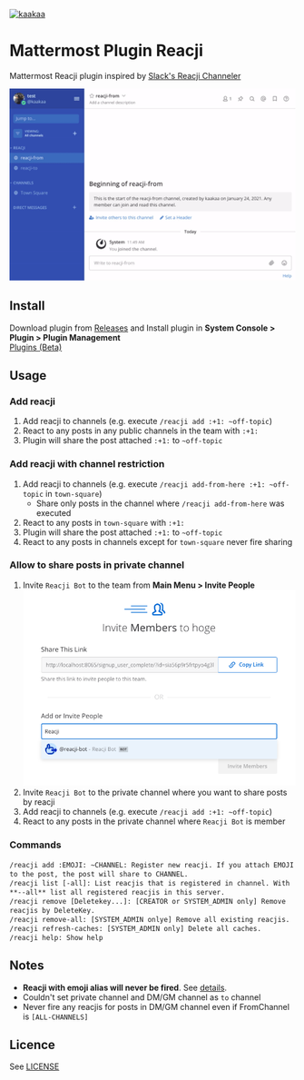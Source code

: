 [![kaakaa](https://circleci.com/gh/kaakaa/mattermost-plugin-reacji.svg?style=svg)](https://circleci.com/gh/kaakaa/mattermost-plugin-reacji)

# Mattermost Plugin Reacji

Mattermost Reacji plugin inspired by [Slack's Reacji Channeler](https://reacji-channeler.builtbyslack.com/)

![demo](./reacji-demo.gif)

## Install

Download plugin from [Releases](https://github.com/kaakaa/mattermost-plugin-reacji/releases/latest) and Install plugin in **System Console > Plugin > Plugin Management**  
[Plugins \(Beta\)](https://docs.mattermost.com/administration/plugins.html#set-up-guide)

## Usage

### Add reacji

1. Add reacji to channels (e.g. execute `/reacji add :+1: ~off-topic`)
2. React to any posts in any public channels in the team with `:+1:`
3. Plugin will share the post attached `:+1:` to `~off-topic`

### Add reacji with channel restriction

1. Add reacji to channels (e.g. execute `/reacji add-from-here :+1: ~off-topic` in `town-square`)
    - Share only posts in the channel where `/reacji add-from-here` was executed
2. React to any posts in `town-square` with `:+1:`
3. Plugin will share the post attached `:+1:` to `~off-topic`
4. React to any posts in channels except for `town-square` never fire sharing

### Allow to share posts in private channel

1. Invite `Reacji Bot` to the team from **Main Menu > Invite People**
   ![invite reacji-bot](./sc-invite-reacjibot.png)
2. Invite `Reacji Bot` to the private channel where you want to share posts by reacji
3. Add reacji to channels (e.g. execute `/reacji add :+1: ~off-topic`)
4. React to any posts in the private channel where `Reacji Bot` is member

### Commands

```
/reacji add :EMOJI: ~CHANNEL: Register new reacji. If you attach EMOJI to the post, the post will share to CHANNEL.
/reacji list [-all]: List reacjis that is registered in channel. With **--all** list all registered reacjis in this server.
/reacji remove [Deletekey...]: [CREATOR or SYSTEM_ADMIN only] Remove reacjis by DeleteKey.
/reacji remove-all: [SYSTEM_ADMIN onlye] Remove all existing reacjis.
/reacji refresh-caches: [SYSTEM_ADMIN only] Delete all caches.
/reacji help: Show help
```

## Notes

-   **Reacji with emoji alias will never be fired**. See [details](./notes-alias.md).
-   Couldn't set private channel and DM/GM channel as `to` channel
-   Never fire any reacjis for posts in DM/GM channel even if FromChannel is `[ALL-CHANNELS]`

## Licence

See [LICENSE](./LICENSE)

